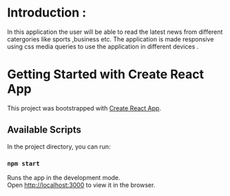 # Introduction :
  In this application the user will be able to read the latest news from different catergories like sports ,business etc.
  The application is made responsive using css media queries to use the application in different devices .

# Getting Started with Create React App

This project was bootstrapped with [Create React App](https://github.com/facebook/create-react-app).

## Available Scripts

In the project directory, you can run:

### `npm start`

Runs the app in the development mode.\
Open [http://localhost:3000](http://localhost:3000) to view it in the browser.

